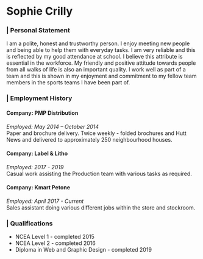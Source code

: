 # Sophie Crilly

### | Personal Statement 
I am a polite, honest and trustworthy person.  I enjoy meeting new people and being able to help them with everyday tasks.  I am very reliable and this is reflected by my good attendance at school.   I believe this attribute is essential in the workforce.  My friendly and positive attitude towards people from all walks of life is also an important quality.  I work well as part of a team and this is shown in my enjoyment and commitment to my fellow team members in the sports teams I have been part of.

### | Employment History
#### Company: PMP Distribution
*Employed: May 2014 – October 2014*   
Paper and brochure delivery. Twice weekly - folded brochures and Hutt News and delivered to approximately 250 neighbourhood houses.
	
#### Company: Label & Litho
*Employed: 2017 - 2019*   
Casual work assisting the Production team with various tasks as required.

#### Company: Kmart Petone
*Employed: April 2017 - Current*   
Sales assistant doing various different jobs within the store and stockroom.

### | Qualifications
* NCEA Level 1 - completed 2015
* NCEA Level 2 - completed 2016
* Diploma in Web and Graphic Design - completed 2019

